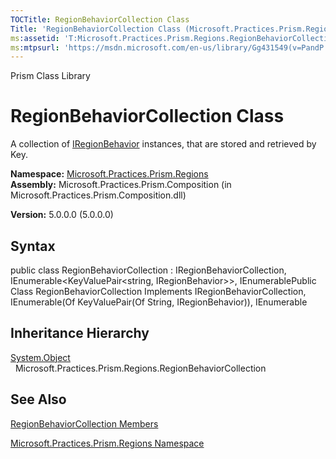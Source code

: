 ```yaml
---
TOCTitle: RegionBehaviorCollection Class
Title: 'RegionBehaviorCollection Class (Microsoft.Practices.Prism.Regions)'
ms:assetid: 'T:Microsoft.Practices.Prism.Regions.RegionBehaviorCollection'
ms:mtpsurl: 'https://msdn.microsoft.com/en-us/library/Gg431549(v=PandP.50)'
---
```


Prism Class Library

RegionBehaviorCollection Class
==============================

A collection of [IRegionBehavior](https://msdn.microsoft.com/t:microsoft.practices.prism.regions.iregionbehavior) instances, that are stored and retrieved by Key.

**Namespace:** [Microsoft.Practices.Prism.Regions](https://msdn.microsoft.com/n:microsoft.practices.prism.regions)
**Assembly:** Microsoft.Practices.Prism.Composition (in Microsoft.Practices.Prism.Composition.dll)

**Version:** 5.0.0.0 (5.0.0.0)

## Syntax


<span id="syntaxToggle"></span>public class RegionBehaviorCollection : IRegionBehaviorCollection, IEnumerable&lt;KeyValuePair&lt;string, IRegionBehavior&gt;&gt;, IEnumerablePublic Class RegionBehaviorCollection Implements IRegionBehaviorCollection, IEnumerable(Of KeyValuePair(Of String, IRegionBehavior)), IEnumerable

Inheritance Hierarchy
---------------------

<span id="familyToggle"></span>[System.Object](http://msdn2.microsoft.com/en-us/library/e5kfa45b)
  Microsoft.Practices.Prism.Regions.RegionBehaviorCollection

See Also
--------


[RegionBehaviorCollection Members](https://msdn.microsoft.com/allmembers.t:microsoft.practices.prism.regions.regionbehaviorcollection)

[Microsoft.Practices.Prism.Regions Namespace](https://msdn.microsoft.com/n:microsoft.practices.prism.regions)
